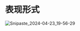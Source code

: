 
# 表现形式
![Snipaste_2024-04-23_19-56-29](https://github.com/1473371932/Linux-docs/assets/84362246/f1f71060-0df1-45dc-a893-33fe60369aa1)
